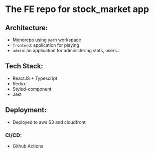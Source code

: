 # The FE repo for stock_market app

## Architecture:
* Monorepo using yarn workspace
* `frontend`: application for playing 
* `admin`: an application for administering stats, users...

## Tech Stack:
* ReactJS + Typescript
* Redux
* Styled-component
* Jest

## Deployment:
* Deployed to aws S3 and cloudfront

### CI/CD:
* Github Actions
